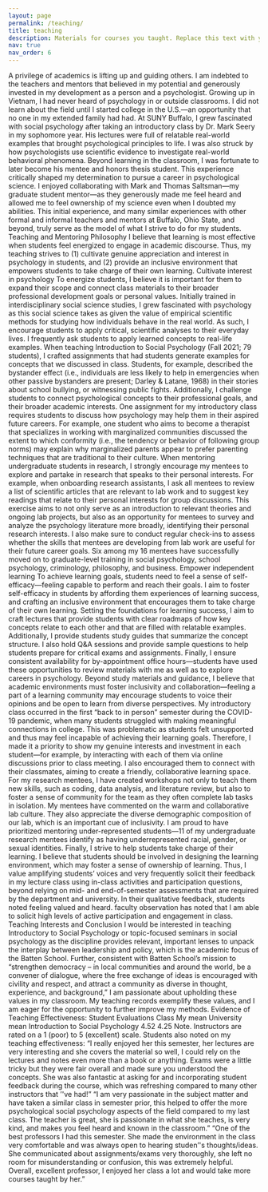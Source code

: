 ```yaml
---
layout: page
permalink: /teaching/
title: teaching
description: Materials for courses you taught. Replace this text with your description.
nav: true
nav_order: 6
---
```


A privilege of academics is lifting up and guiding others. I am indebted to the teachers and mentors that believed in my potential and generously invested in my development as a person and a psychologist. Growing up in Vietnam, I had never heard of psychology in or outside classrooms. I did not learn about the field until I started college in the U.S.—an opportunity that no one in my extended family had had. At SUNY Buffalo, I grew fascinated with social psychology after taking an introductory class by Dr. Mark Seery in my sophomore year. His lectures were full of relatable real-world examples that brought psychological principles to life. I was also struck by how psychologists use scientific evidence to investigate real-world behavioral phenomena. Beyond learning in the classroom, I was fortunate to later become his mentee and honors thesis student. This experience critically shaped my determination to pursue a career in psychological science. I enjoyed collaborating with Mark and Thomas Saltsman—my graduate student mentor—as they generously made me feel heard and allowed me to feel ownership of my science even when I doubted my abilities. This initial experience, and many similar experiences with other formal and informal teachers and mentors at Buffalo, Ohio State, and beyond, truly serve as the model of what I strive to do for my students.
Teaching and Mentoring Philosophy
I believe that learning is most effective when students feel energized to engage in academic discourse. Thus, my teaching strives to (1) cultivate genuine appreciation and interest in psychology in students, and (2) provide an inclusive environment that empowers students to take charge of their own learning.
Cultivate interest in psychology 
To energize students, I believe it is important for them to expand their scope and connect class materials to their broader professional development goals or personal values. Initially trained in interdisciplinary social science studies, I grew fascinated with psychology as this social science takes as given the value of empirical scientific methods for studying how individuals behave in the real world. As such, I encourage students to apply critical, scientific analyses to their everyday lives.
I frequently ask students to apply learned concepts to real-life examples. When teaching Introduction to Social Psychology (Fall 2021; 79 students), I crafted assignments that had students generate examples for concepts that we discussed in class. Students, for example, described the bystander effect (i.e., individuals are less likely to help in emergencies when other passive bystanders are present; Darley & Latane, 1968) in their stories about school bullying, or witnessing public fights.
Additionally, I challenge students to connect psychological concepts to their professional goals, and their broader academic interests. One assignment for my introductory class requires students to discuss how psychology may help them in their aspired future careers. For example, one student who aims to become a therapist that specializes in working with marginalized communities discussed the extent to which conformity (i.e., the tendency or behavior of following group norms) may explain why marginalized parents appear to prefer parenting techniques that are traditional to their culture. When mentoring undergraduate students in research, I strongly encourage my mentees to explore and partake in research that speaks to their personal interests. For example, when onboarding research assistants, I ask all mentees to review a list of scientific articles that are relevant to lab work and to suggest key readings that relate to their personal interests for group discussions. This exercise aims to not only serve as an introduction to relevant theories and ongoing lab projects, but also as an opportunity for mentees to survey and analyze the psychology literature more broadly, identifying their personal research interests. I also make sure to conduct regular check-ins to assess whether the skills that mentees are developing from lab work are useful for their future career goals. Six among my 16 mentees have successfully moved on to graduate-level training in social psychology, school psychology, criminology, philosophy, and business.
Empower independent learning
To achieve learning goals, students need to feel a sense of self-efficacy—feeling capable to perform and reach their goals. I aim to foster self-efficacy in students by affording them experiences of learning success, and crafting an inclusive environment that encourages them to take charge of their own learning.
Setting the foundations for learning success, I aim to craft lectures that provide students with clear roadmaps of how key concepts relate to each other and that are filled with relatable examples. Additionally, I provide students study guides that summarize the concept structure. I also hold Q&A sessions and provide sample questions to help students prepare for critical exams and assignments. Finally, I ensure consistent availability for by-appointment office hours—students have used these opportunities to review materials with me as well as to explore careers in psychology.
Beyond study materials and guidance, I believe that academic environments must foster inclusivity and collaboration—feeling a part of a learning community may encourage students to voice their opinions and be open to learn from diverse perspectives. My introductory class occurred in the first “back to in person” semester during the COVID-19 pandemic, when many students struggled with making meaningful connections in college. This was problematic as students felt unsupported and thus may feel incapable of achieving their learning goals. Therefore, I made it a priority to show my genuine interests and investment in each student—for example, by interacting with each of them via online discussions prior to class meeting. I also encouraged them to connect with their classmates, aiming to create a friendly, collaborative learning space. For my research mentees, I have created workshops not only to teach them new skills, such as coding, data analysis, and literature review, but also to foster a sense of community for the team as they often complete lab tasks in isolation. My mentees have commented on the warm and collaborative lab culture. They also appreciate the diverse demographic composition of our lab, which is an important cue of inclusivity. I am proud to have prioritized mentoring under-represented students—11 of my undergraduate research mentees identify as having underrepresented racial, gender, or sexual identities.
Finally, I strive to help students take charge of their learning. I believe that students should be involved in designing the learning environment, which may foster a sense of ownership of learning. Thus, I value amplifying students’ voices and very frequently solicit their feedback in my lecture class using in-class activities and participation questions, beyond relying on mid- and end-of-semester assessments that are required by the department and university. In their qualitative feedback, students noted feeling valued and heard. faculty observation has noted that I am able to solicit high levels of active participation and engagement in class.
Teaching Interests and Conclusion
I would be interested in teaching Introductory to Social Psychology or topic-focused seminars in social psychology as the discipline provides relevant, important lenses to unpack the interplay between leadership and policy, which is the academic focus of the Batten School. Further, consistent with Batten School’s mission to “strengthen democracy – in local communities and around the world, be a convener of dialogue, where the free exchange of ideas is encouraged with civility and respect, and attract a community as diverse in thought, experience, and background,” I am passionate about upholding these values in my classroom. My teaching records exemplify these values, and I am eager for the opportunity to further improve my methods.
Evidence of Teaching Effectiveness: Student Evaluations
Class	My mean	University mean
Introduction to Social Psychology	4.52	4.25
Note. Instructors are rated on a 1 (poor) to 5 (excellent) scale.
Students also noted on my teaching effectiveness:
“I really enjoyed her this semester, her lectures are very interesting and she covers the material so well, I could rely on the lectures and notes even more than a book or anything. Exams were a little tricky but they were fair overall and made sure you understood the concepts. She was also fantastic at asking for and incorporating student feedback during the course, which was refreshing compared to many other instructors that ’'ve had!”
“I am very passionate in the subject matter and have taken a similar class in semester prior, this helped to offer the more psychological social psychology aspects of the field compared to my last class. The teacher is great, she is passionate in what she teaches, is very kind, and makes you feel heard and known in the classroom.”
“One of the best professors I had this semester. She made the environment in the class very comfortable and was always open to hearing studen’'s thoughts/ideas. She communicated about assignments/exams very thoroughly, she left no room for misunderstanding or confusion, this was extremely helpful. Overall, excellent professor, I enjoyed her class a lot and would take more courses taught by her.”
